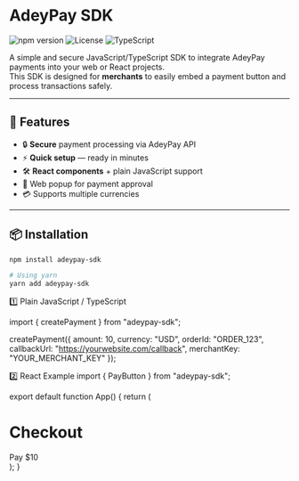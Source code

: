 # AdeyPay SDK

![npm version](https://img.shields.io/npm/v/adeypay-sdk?color=green&style=flat-square)
![License](https://img.shields.io/npm/l/adeypay-sdk?color=blue&style=flat-square)
![TypeScript](https://img.shields.io/badge/TypeScript-Ready-blue?style=flat-square)

A simple and secure JavaScript/TypeScript SDK to integrate AdeyPay payments into your web or React projects.  
This SDK is designed for **merchants** to easily embed a payment button and process transactions safely.

---

## 🚀 Features
- 🔒 **Secure** payment processing via AdeyPay API
- ⚡ **Quick setup** — ready in minutes
- 🛠 **React components** + plain JavaScript support
- 📡 Web popup for payment approval
- 💳 Supports multiple currencies

---

## 📦 Installation
```bash
npm install adeypay-sdk

# Using yarn
yarn add adeypay-sdk
```
1️⃣ Plain JavaScript / TypeScript

import { createPayment } from "adeypay-sdk";

createPayment({
  amount: 10,
  currency: "USD",
  orderId: "ORDER_123",
  callbackUrl: "https://yourwebsite.com/callback",
  merchantKey: "YOUR_MERCHANT_KEY"
});


2️⃣ React Example
import { PayButton } from "adeypay-sdk";

export default function App() {
  return (
    <div>
      <h1>Checkout</h1>
      <PayButton
        amount={10}
        currency="USD"
        orderId="ORDER_123"
        callbackUrl="https://yourwebsite.com/callback"
        merchantKey="YOUR_MERCHANT_KEY"
      >
        Pay $10
      </PayButton>
    </div>
  );
}


